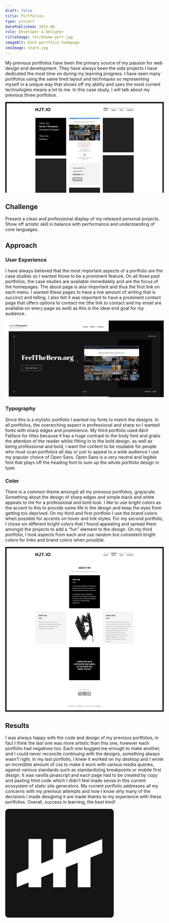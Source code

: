 ```yaml
---
draft: false
title: Portfolios
type: project
datePublished: 2015-06
role: Developer & Designer
titleImage: thirdhome-port.jpg
imageAlt: Each portfolio homepage
seoImage: share.jpg
---
```


My previous portfolios have been the primary source of my passion for web design and development. They have always been the side projects I have dedicated the most time on during my learning progress. I have seen many portfolios using the same tired layout and techniques so representing myself in a unique way that shows off my ability and uses the most current technologies means a lot to me. In this case study, I will talk about my previous three portfolios.

![rotating images of each portfolio homepage](home-port.gif)

## Challenge

Present a clean and professional display of my released personal projects. Show off artistic skill in balance with performance and understanding of core languages.

## Approach

### User Experience

I have always believed that the most important aspects of a portfolio are the case studies so I wanted those to be a prominent feature. On all three past portfolios, the case studies are available immediately and are the focus of the homepages. The about page is also important and thus the first link on each menu. I wanted these pages to have a low amount of writing that is succinct and telling. I also felt it was important to have a prominent contact page that offers options to contact me (the link to contact and my email are available on every page as well) as this is the ideal end goal for my audience.

![hover effects on third portfolio homepage](thirdhome-hover-port.gif)

### Typography

Since this is a stylistic portfolio I wanted my fonts to match the designs. In all portfolios, the overarching aspect is professional and sharp so I wanted fonts with sharp edges and prominence. My third portfolio used Abril Fatface for titles because it has a huge contrast to the body font and grabs the attention of the reader whilst fitting in to the bold design. as well as being professional and bold, I want the content to be readable for people who must scan portfolios all day or just to appeal to a wide audience I use my popular choice of Open Sans. Open Sans is a very neutral and legible font that plays off the heading font to sum up the whole portfolio design in type.

### Color

There is a common theme amongst all my previous portfolios, grayscale. Something about the design of sharp edges and simple black and white appeals to me for a professional and bold look. I like to use bright colors as the accent to this to provide some life in the design and keep the eyes from getting too deprived. On my third and first portfolio I use the brand colors when possible for accents on hover and link styles. For my second portfolio, I chose six different bright colors that I found appealing and spread them amongst the projects to add a “fun” element to the design. On my third portfolio, I took aspects from each and use random but consistent bright colors for links and brand colors when possible.

![the first about page of my past portfolios](firstabout-port.jpg)

## Results

I was always happy with the code and design of my previous portfolios, in fact I think the last one was more artistic than this one, however each portfolio had negatives too. Each one bugged me enough to make another, and I could never reconcile continuing with the designs, something always wasn't right. In my last portfolio, I knew it worked on my desktop and I wrote an incredible amount of css to make it work with various media queries, against various standards such as standardizing breakpoints or mobile first design. It was vanilla javascript and each page had to be created by copy and pasting html code which I didn't feel made sense in this current ecosystem of static site generators. My current portfolio addresses all my concerns with my previous attempts and now I know why many of the decisions I made designing it are made thanks to my experience with these portfolios. Overall, success in learning, the best kind!

![the harrisjt logo](logo-port.png)
